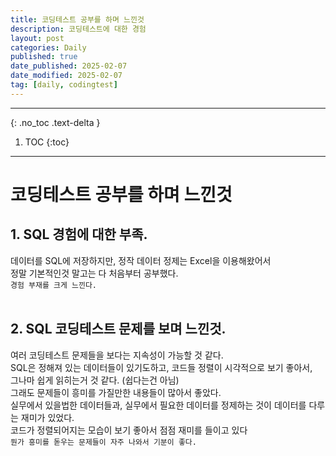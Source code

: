 ```yaml
---
title: 코딩테스트 공부를 하며 느낀것
description: 코딩테스트에 대한 경험
layout: post
categories: Daily
published: true
date_published: 2025-02-07
date_modified: 2025-02-07
tag: [daily, codingtest]
---
```

---
{: .no_toc .text-delta }

1. TOC
{:toc}
---

<!-- 글의 제목은 #
    나머지 큰 제목은 ##
    이후 나머지는 3개이상 -->

# 코딩테스트 공부를 하며 느낀것

## 1. SQL 경험에 대한 부족.
데이터를 SQL에 저장하지만, 정작 데이터 정제는 Excel을 이용해왔어서<br>
정말 기본적인것 말고는 다 처음부터 공부했다.<br>
`경험 부재를 크게 느낀다.`
<br>
<br>

## 2. SQL 코딩테스트 문제를 보며 느낀것.
여러 코딩테스트 문제들을 보다는 지속성이 가능할 것 같다.<br>
SQL은 정해져 있는 데이터들이 있기도하고, 코드들 정렬이 시각적으로 보기 좋아서,<br>
그나마 쉽게 읽히는거 것 같다. (쉽다는건 아님)<br>
그래도 문제들이 흥미를 가질만한 내용들이 많아서 좋았다.<br>
실무에서 있을법한 데이터들과, 실무에서 필요한 데이터를 정제하는 것이 데이터를 다루는 재미가 있었다.<br>
코드가 정렬되어지는 모습이 보기 좋아서 점점 재미를 들이고 있다<br>
`뭔가 흥미를 돋우는 문제들이 자주 나와서 기분이 좋다.`